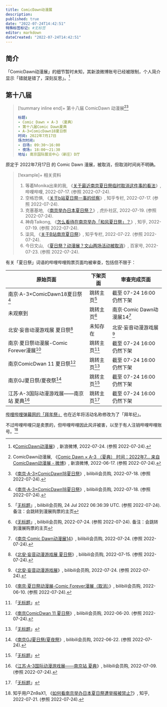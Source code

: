 ```yaml
---
title: ComicDawn动漫展
description:
published: true
date: "2022-07-24T14:42:51"
特殊标签标记: #无标签
editor: markdown
dateCreated: "2022-07-24T14:42:51"
---
```


## 简介

「ComicDawn动漫展」的细节暂时未知，其新浪微博账号已经被限制，个人简介显示「错就是错了，深刻反思」。[^3135343323]

[^3135343323]: 《[ComicDawn动漫展](https://web.archive.org/web/20220724063318/https://m.weibo.cn/u/3135343323)》, 新浪微博, 2022-07-24. (参照 2022-07-24).

## 第十八届

> [!summary inline end]+ 第十八届 ComicDawn 动漫展[^1vTdA][^F1rnU]
>
> ```yaml
> 标题:
> - Comic Dawn × A-3 （夏典）
> - 第十八届Comic Dawn夏典
> - A-3×ComicDawn18夏日祭
> 时间: 2022年7月17日
> 场次时间:
> - 日场: 09:30～16:00
> - 夜场: 18:00～21:30
> 地址: 南京国际展览中心（新庄）D厅
> ```

[^1vTdA]: ComicDawn动漫展, 《[Comic Dawn × A-3 （夏典） 时间：2022年7... 来自ComicDawn动漫展 - 微博](https://archive.ph/1vTdA)》, 新浪微博, 2022-06-17. (参照 2022-07-24).

[^F1rnU]: 《[南京·A-3×ComicDawn18夏日祭](https://archive.ph/F1rnU "https://show.bilibili.com/platform/detail.html?id=63447")》, bilibili会员购, 2022-07-18. (参照 2022-07-24).

原定于 2022年7月17日 的 Comic Dawn 漫展，被取消，但取消时间尚不明确。

> [!example]+ 相关资料
>
> 1.  等着Monika出来的我, 《[关于最近南京夏日祭临时取消这件事的看法](https://archive.ph/YpFEB "https://www.bilibili.com/read/cv17617627/")》, 哔哩哔哩, 2022-07-17. (参照 2022-07-24).
> 2.  空格恐惧, 《[关于b站夏日祭一事的侦察](https://web.archive.org/web/20220724075921/https://zhuanlan.zhihu.com/p/542594104)》, 知乎专栏, 2022-07-17. (参照 2022-07-24).
> 3.  克塞基地, 《[南京举办日本夏日祭？](https://web.archive.org/web/20220724072251/https://bbs.hupu.com/54809109.html)》, 虎扑社区, 2022-07-19. (参照 2022-07-24).
> 4.  神舟Taikong, 《[怎么看待在南京举办「和风夏日祭」？](https://web.archive.org/web/20220722182033/https://www.zhihu.com/question/543640602/answer/2581997315)》, 知乎, 2022-07-19. (参照 2022-07-24).
> 5.  柒风, 《[关于B站南京夏日祭](https://web.archive.org/web/20220724025443/https://zhuanlan.zhihu.com/p/543731290)》, 知乎专栏, 2022-07-22. (参照 2022-07-24).
> 6.  今日文山, 《[夏日祭？动漫展？文山两场活动被取消](https://archive.ph/kr2GN "https://baijiahao.baidu.com/s?id=1739159165262731783")》, 百家号, 2022-07-23. (参照 2022-07-24).

有关「夏日祭」词语的哔哩哔哩购票页面均被审查，包括但不限于：

| 原始页面                                    | 下架页面         | 审查完成页面                      |
| ------------------------------------------- | ---------------- | --------------------------------- |
| 南京·A-3×ComicDawn18夏日祭[^F1rnU]          | 跳转主页[^i4S8E] | 截至 07-24 16:00 仍然下架         |
| 未观察到                                    | 跳转主页[^JHlCv] | 南京·Comic Dawn动漫展14[^20234_3] |
| 北安·妄音动漫游戏展 夏日祭[^vxikM]          | 未知存在         | 北安·妄音动漫游戏展[^64482_3]     |
| 南京·夏日祭动漫展-Comic Forever漫展[^bpZ3f] | 跳转主页[^zK7LT] | 截至 07-24 16:00 仍然下架         |
| 南京ComicDwan 11 夏日祭[^3ODT2]             | 跳转主页[^7JKgN] | 截至 07-24 16:00 仍然下架         |
| 南京GJ夏日祭/夏夜祭[^B5Zti]                 | 跳转主页[^Mg3Ud] | 截至 07-24 16:00 仍然下架         |
| 江苏·A-3国际动漫游戏展——南京站 夏典[^4i2am] | 跳转主页[^nOSjb] | 截至 07-24 16:00 仍然下架         |

[^i4S8E]: 「[无标题](https://archive.ph/i4S8E)」, bilibili会员购, 24 Jul 2022 06:36:39 UTC. (参照 2022-07-24). 备注：会跳转到漫展购票的主页

[^20234_3]: 《[南京·Comic Dawn动漫展14](https://web.archive.org/web/20220724070455/https://show.bilibili.com/platform/detail.html?id=20234)》, bilibili会员购, 2022-07-24. (参照 2022-07-24).

[^JHlCv]: 《[无标题](https://archive.ph/JHlCv)」, bilibili会员购, 2022-07-24. (参照 2022-07-24). 备注：会跳转到漫展购票的主页

[^vxikM]: 《[北安·妄音动漫游戏展 夏日祭](https://archive.ph/vxikM "https://show.bilibili.com/platform/detail.html?id=64482")》, bilibili会员购, 2022-07-15. (参照 2022-07-24).

[^64482_3]: 《[北安·妄音动漫游戏展](https://web.archive.org/web/20220724074913/https://show.bilibili.com/platform/detail.html?id=64482)》, bilibili会员购, 2022-07-24. (参照 2022-07-24).

[^bpZ3f]: 《[南京·夏日祭动漫展-Comic Forever漫展（取消）](https://archive.ph/bpZ3f "https://show.bilibili.com/platform/detail.html?id=27502")》, bilibili会员购, 2022-06-10. (参照 2022-07-24).

[^zK7LT]: 「[无标题](https://archive.ph/zK7LT)」

[^3ODT2]: 《[南京ComicDwan 11 夏日祭](https://archive.ph/3ODT2)》, bilibili会员购, 2022-06-20. (参照 2022-07-24).

[^7JKgN]: 「[无标题](https://archive.ph/7JKgN)」

[^B5Zti]: 《[南京GJ夏日祭/夏夜祭](https://archive.ph/B5Zti)》, bilibili会员购, 2022-06-22. (参照 2022-07-24).

[^Mg3Ud]: 「[无标题](https://archive.ph/Mg3Ud)」

[^4i2am]: 《[江苏·A-3国际动漫游戏展——南京站 夏典](https://archive.ph/4i2am "https://show.bilibili.com/platform/detail.html?id=63448")》, bilibili会员购, 2022-07-09. (参照 2022-07-24).

[^nOSjb]: 「[无标题](https://archive.ph/nOSjb)」

[哔哩哔哩弹幕网的「拜年祭」][] 也在近年将活动名称修改为了「拜年纪」。

[哔哩哔哩弹幕网的「拜年祭」]: /website/哔哩哔哩弹幕网.md#拜年祭改名为拜年纪

不过哔哩哔哩只是卖票的，但哔哩哔哩因此风评被害，以至于有人注销哔哩哔哩账号。[^2585292671]

[^2585292671]: 知乎用户Zn9aX1, 《[如何看南京举办日本夏日祭遭举报被禁止?](https://web.archive.org/web/20220724145528/https://www.zhihu.com/question/544498826/answer/2585292671)》, 知乎, 2022-07-21. (参照 2022-07-24).
